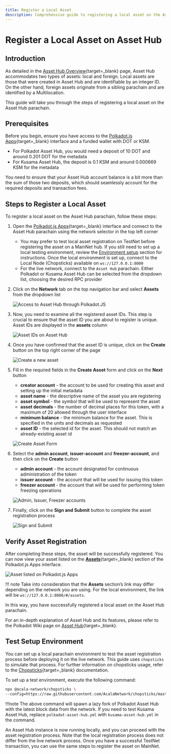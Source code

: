 ```yaml
---
title: Register a Local Asset
description: Comprehensive guide to registering a local asset on the Asset Hub system parachain, including step-by-step instructions.
---
```


# Register a Local Asset on Asset Hub

## Introduction

As detailed in the [Asset Hub Overview](./overview.md#local-assets){target=\_blank} page, Asset Hub accommodates two types of assets: local and foreign. Local assets are those that were created in Asset Hub and are identifiable by an integer ID. On the other hand, foreign assets originate from a sibling parachain and are identified by a Multilocation.

This guide will take you through the steps of registering a local asset on the Asset Hub parachain.

## Prerequisites

Before you begin, ensure you have access to the [Polkadot.js Apps](https://polkadot.js.org/apps/){target=\_blank} interface and a funded wallet with DOT or KSM.

- For Polkadot Asset Hub, you would need a deposit of 10 DOT and around 0.201 DOT for the metadata
- For Kusama Asset Hub, the deposit is 0.1 KSM and around 0.000669 KSM for the metadata

You need to ensure that your Asset Hub account balance is a bit more than the sum of those two deposits, which should seamlessly account for the required deposits and transaction fees.

## Steps to Register a Local Asset

To register a local asset on the Asset Hub parachain, follow these steps:

1. Open the [Polkadot.js Apps](https://polkadot.js.org/apps/){target=\_blank} interface and connect to the Asset Hub parachain using the network selector in the top left corner 

      - You may prefer to test local asset registration on TestNet before registering the asset on a MainNet hub. If you still need to set up a local testing environment, review the [Environment setup](#environment-setup) section for instructions. Once the local environment is set up, connect to the Local Node (Chopsticks) available on `ws://127.0.0.1:8000`
      - For the live network, connect to the `Asset Hub` parachain. Either Polkadot or Kusama Asset Hub can be selected from the dropdown list, choosing the desired RPC provider
    
2. Click on the **Network** tab on the top navigation bar and select **Assets** from the dropdown list

      ![Access to Asset Hub through Polkadot.JS](/polkadot-ecosystem-docs-draft/images/building-on-polkadot/parachains/asset-hub/register-a-local-asset/register-a-local-asset-1.webp) 

3. Now, you need to examine all the registered asset IDs. This step is crucial to ensure that the asset ID you are about to register is unique. Asset IDs are displayed in the **assets** column

      ![Asset IDs on Asset Hub](/polkadot-ecosystem-docs-draft/images/building-on-polkadot/parachains/asset-hub/register-a-local-asset/register-a-local-asset-2.webp)

4. Once you have confirmed that the asset ID is unique, click on the **Create** button on the top right corner of the page

      ![Create a new asset](/polkadot-ecosystem-docs-draft/images/building-on-polkadot/parachains/asset-hub/register-a-local-asset/register-a-local-asset-3.webp)

5. Fill in the required fields in the **Create Asset** form and click on the **Next** button

    - **creator account** - the account to be used for creating this asset and setting up the initial metadata
    - **asset name** - the descriptive name of the asset you are registering
    - **asset symbol** - the symbol that will be used to represent the asset
    - **asset decimals** - the number of decimal places for this token, with a maximum of 20 allowed through the user interface
    - **minimum balance** - the minimum balance for the asset. This is specified in the units and decimals as requested
    - **asset ID** - the selected id for the asset. This should not match an already-existing asset id
 
    ![Create Asset Form](/polkadot-ecosystem-docs-draft/images/building-on-polkadot/parachains/asset-hub/register-a-local-asset/register-a-local-asset-4.webp)

6. Select the **admin account**, **issuer-account** and **freezer-account**, and then click on the **Create** button

    - **admin account** - the account designated for continuous administration of the token      
    - **issuer account** - the account that will be used for issuing this token
    - **freezer account** - the account that will be used for performing token freezing operations

    ![Admin, Issuer, Freezer accounts](/polkadot-ecosystem-docs-draft/images/building-on-polkadot/parachains/asset-hub/register-a-local-asset/register-a-local-asset-5.webp)

7. Finally, click on the **Sign and Submit** button to complete the asset registration process

    ![Sign and Submit](/polkadot-ecosystem-docs-draft/images/building-on-polkadot/parachains/asset-hub/register-a-local-asset/register-a-local-asset-6.webp)

## Verify Asset Registration

After completing these steps, the asset will be successfully registered. You can now view your asset listed on the [**Assets**](https://polkadot.js.org/apps/?rpc=wss%3A%2F%2Fasset-hub-polkadot-rpc.dwellir.com#/assets){target=\_blank} section of the Polkadot.js Apps interface.

![Asset listed on Polkadot.js Apps](/polkadot-ecosystem-docs-draft/images/building-on-polkadot/parachains/asset-hub/register-a-local-asset/register-a-local-asset-7.webp)

!!! note
    Take into consideration that the **Assets** section’s link may differ depending on the network you are using. For the local environment, the link will be `ws://127.0.0.1:8000/#/assets`.

In this way, you have successfully registered a local asset on the Asset Hub parachain.

For an in-depth explanation of Asset Hub and its features, please refer to the Polkadot Wiki page on [Asset Hub](https://wiki.polkadot.network/docs/learn-assets){target=\_blank}.

## Test Setup Environment

You can set up a local parachain environment to test the asset registration process before deploying it on the live network. This guide uses `chopsticks` to simulate that process. For further information on chopsticks usage, refer to the [Chopsticks](../../../dev-tools/chopsticks/overview.md){target=\_blank} documentation.

To set up a test environment, execute the following command:

```bash
npx @acala-network/chopsticks \
--config=https://raw.githubusercontent.com/AcalaNetwork/chopsticks/master/configs/polkadot-asset-hub.yml
```

!!!note 
    The above command will spawn a lazy fork of Polkadot Asset Hub with the latest block data from the network. If you need to test Kusama Asset Hub, replace `polkadot-asset-hub.yml` with `kusama-asset-hub.yml` in the command.

An Asset Hub instance is now running locally, and you can proceed with the asset registration process. Note that the local registration process does not differ from the live network process. Once you have a successful TestNet transaction, you can use the same steps to register the asset on MainNet.